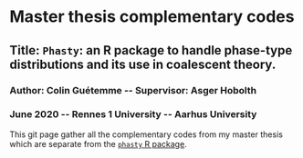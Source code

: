 # Master thesis complementary codes 

## Title: ```Phasty```: an R package to handle phase-type distributions and its use in coalescent theory.
### Author: Colin Guétemme   --   Supervisor: Asger Hobolth
### June 2020   --   Rennes 1 University   --   Aarhus University

This git page gather all the complementary codes from my master thesis which are separate from the [```phasty``` R package](https://github.com/rivasiker/phasty).



